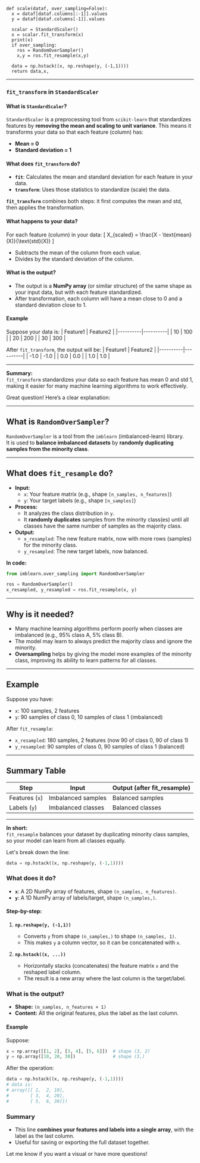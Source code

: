 ```
def scale(dataf, over_sampling=False):
  x = dataf[dataf.columns[:-1]].values
  y = dataf[dataf.columns[-1]].values

  scalar = StandardScaler()
  x = scalar.fit_transform(x)
  print(x)
  if over_sampling:
    ros = RandomOverSampler()
    x,y = ros.fit_resample(x,y)

  data = np.hstack((x, np.reshape(y, (-1,1))))
  return data,x,
```

---

### `fit_transform` in `StandardScaler`

#### What is `StandardScaler`?
`StandardScaler` is a preprocessing tool from `scikit-learn` that standardizes features by **removing the mean and scaling to unit variance**. This means it transforms your data so that each feature (column) has:
- **Mean = 0**
- **Standard deviation = 1**

#### What does `fit_transform` do?
- **`fit`**: Calculates the mean and standard deviation for each feature in your data.
- **`transform`**: Uses those statistics to standardize (scale) the data.

**`fit_transform`** combines both steps: it first computes the mean and std, then applies the transformation.

#### What happens to your data?
For each feature (column) in your data:
\[
X_{scaled} = \frac{X - \text{mean}(X)}{\text{std}(X)}
\]
- Subtracts the mean of the column from each value.
- Divides by the standard deviation of the column.

#### What is the output?
- The output is a **NumPy array** (or similar structure) of the same shape as your input data, but with each feature standardized.
- After transformation, each column will have a mean close to 0 and a standard deviation close to 1.

#### Example

Suppose your data is:
| Feature1 | Feature2 |
|----------|----------|
| 10       | 100      |
| 20       | 200      |
| 30       | 300      |

After `fit_transform`, the output will be:
| Feature1 | Feature2 |
|----------|----------|
| -1.0     | -1.0     |
|  0.0     |  0.0     |
|  1.0     |  1.0     |

---

**Summary:**  
`fit_transform` standardizes your data so each feature has mean 0 and std 1, making it easier for many machine learning algorithms to work effectively.

Great question! Here’s a clear explanation:

---

## What is `RandomOverSampler`?

`RandomOverSampler` is a tool from the `imblearn` (imbalanced-learn) library.  
It is used to **balance imbalanced datasets** by **randomly duplicating samples from the minority class**.

---

## What does `fit_resample` do?

- **Input:**  
  - `x`: Your feature matrix (e.g., shape `[n_samples, n_features]`)
  - `y`: Your target labels (e.g., shape `[n_samples]`)
- **Process:**  
  - It analyzes the class distribution in `y`.
  - It **randomly duplicates** samples from the minority class(es) until all classes have the same number of samples as the majority class.
- **Output:**  
  - `x_resampled`: The new feature matrix, now with more rows (samples) for the minority class.
  - `y_resampled`: The new target labels, now balanced.

**In code:**
```python
from imblearn.over_sampling import RandomOverSampler

ros = RandomOverSampler()
x_resampled, y_resampled = ros.fit_resample(x, y)
```

---

## Why is it needed?

- Many machine learning algorithms perform poorly when classes are imbalanced (e.g., 95% class A, 5% class B).
- The model may learn to always predict the majority class and ignore the minority.
- **Oversampling** helps by giving the model more examples of the minority class, improving its ability to learn patterns for all classes.

---

## Example

Suppose you have:
- `x`: 100 samples, 2 features
- `y`: 90 samples of class 0, 10 samples of class 1 (imbalanced)

After `fit_resample`:
- `x_resampled`: 180 samples, 2 features (now 90 of class 0, 90 of class 1)
- `y_resampled`: 90 samples of class 0, 90 samples of class 1 (balanced)

---

## Summary Table

| Step           | Input                | Output (after fit_resample) |
|----------------|----------------------|-----------------------------|
| Features (`x`) | Imbalanced samples   | Balanced samples            |
| Labels (`y`)   | Imbalanced classes   | Balanced classes            |

---

**In short:**  
`fit_resample` balances your dataset by duplicating minority class samples, so your model can learn from all classes equally.

Let's break down the line:

```python
data = np.hstack((x, np.reshape(y, (-1,1))))
```

### What does it do?

- **`x`**: A 2D NumPy array of features, shape `(n_samples, n_features)`.
- **`y`**: A 1D NumPy array of labels/target, shape `(n_samples,)`.

#### Step-by-step:
1. **`np.reshape(y, (-1,1))`**  
   - Converts `y` from shape `(n_samples,)` to shape `(n_samples, 1)`.  
   - This makes `y` a column vector, so it can be concatenated with `x`.

2. **`np.hstack((x, ...))`**  
   - Horizontally stacks (concatenates) the feature matrix `x` and the reshaped label column.
   - The result is a new array where the last column is the target/label.

### What is the output?

- **Shape:** `(n_samples, n_features + 1)`
- **Content:** All the original features, plus the label as the last column.

#### Example

Suppose:
```python
x = np.array([[1, 2], [3, 4], [5, 6]])  # shape (3, 2)
y = np.array([10, 20, 30])              # shape (3,)
```

After the operation:
```python
data = np.hstack((x, np.reshape(y, (-1,1))))
# data is:
# array([[ 1,  2, 10],
#        [ 3,  4, 20],
#        [ 5,  6, 30]])
```

### **Summary**
- This line **combines your features and labels into a single array**, with the label as the last column.
- Useful for saving or exporting the full dataset together.

Let me know if you want a visual or have more questions!
